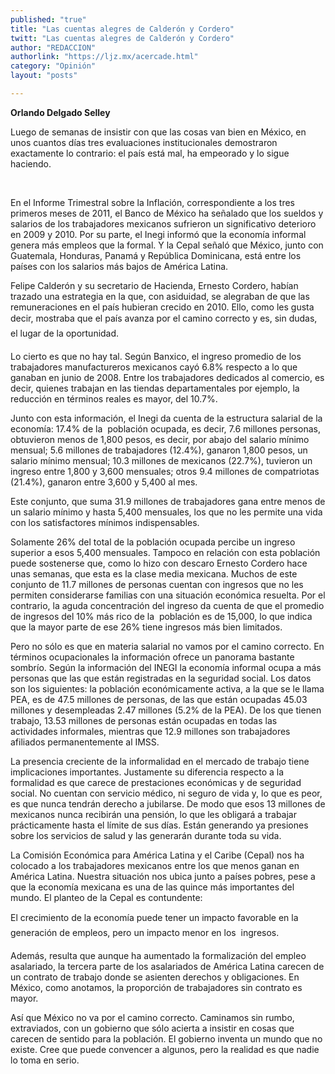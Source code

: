 ```yaml
---
published: "true"
title: "Las cuentas alegres de Calderón y Cordero"
twitt: "Las cuentas alegres de Calderón y Cordero"
author: "REDACCION"
authorlink: "https://ljz.mx/acercade.html"
category: "Opinión"
layout: "posts"

---
```


**Orlando Delgado Selley**

Luego de semanas de insistir con que las cosas van bien en México, en unos cuantos días tres evaluaciones institucionales demostraron exactamente lo contrario: el país está mal, ha empeorado y lo sigue haciendo.

 

En el Informe Trimestral sobre la Inflación, correspondiente a los tres primeros meses de 2011, el Banco de México ha señalado que los sueldos y salarios de los trabajadores mexicanos sufrieron un significativo deterioro en 2009 y 2010. Por su parte, el Inegi informó que la economía informal genera más empleos que la formal. Y la Cepal señaló que México, junto con Guatemala, Honduras, Panamá y República Dominicana, está entre los países con los salarios más bajos de América Latina.

Felipe Calderón y su secretario de Hacienda, Ernesto Cordero, habían trazado una estrategia en la que, con asiduidad, se alegraban de que las remuneraciones en el país hubieran crecido en 2010. Ello, como les gusta decir, mostraba que el país avanza por el camino correcto y es, sin dudas, el lugar de la oportunidad.

Lo cierto es que no hay tal. Según Banxico, el ingreso promedio de los trabajadores manufactureros mexicanos cayó 6.8% respecto a lo que ganaban en junio de 2008. Entre los trabajadores dedicados al comercio, es decir, quienes trabajan en las tiendas departamentales por ejemplo, la reducción en términos reales es mayor, del 10.7%.

Junto con esta información, el Inegi da cuenta de la estructura salarial de la economía: 17.4% de la  población ocupada, es decir, 7.6 millones personas, obtuvieron menos de 1,800 pesos, es decir, por abajo del salario mínimo mensual; 5.6 millones de trabajadores (12.4%), ganaron 1,800 pesos, un salario mínimo mensual; 10.3 millones de mexicanos (22.7%), tuvieron un ingreso entre 1,800 y 3,600 mensuales; otros 9.4 millones de compatriotas (21.4%), ganaron entre 3,600 y 5,400 al mes.

Este conjunto, que suma 31.9 millones de trabajadores gana entre menos de un salario mínimo y hasta 5,400 mensuales, los que no les permite una vida con los satisfactores mínimos indispensables.

Solamente 26% del total de la población ocupada percibe un ingreso superior a esos 5,400 mensuales. Tampoco en relación con esta población puede sostenerse que, como lo hizo con descaro Ernesto Cordero hace unas semanas, que esta es la clase media mexicana. Muchos de este conjunto de 11.7 millones de personas cuentan con ingresos que no les permiten considerarse familias con una situación económica resuelta. Por el contrario, la aguda concentración del ingreso da cuenta de que el promedio de ingresos del 10% más rico de la  población es de 15,000, lo que indica que la mayor parte de ese 26% tiene ingresos más bien limitados.

Pero no sólo es que en materia salarial no vamos por el camino correcto. En términos ocupacionales la información ofrece un panorama bastante sombrío. Según la información del INEGI la economía informal ocupa a más personas que las que están registradas en la seguridad social. Los datos son los siguientes: la población económicamente activa, a la que se le llama PEA, es de 47.5 millones de personas, de las que están ocupadas 45.03 millones y desempleadas 2.47 millones (5.2% de la PEA). De los que tienen trabajo, 13.53 millones de personas están ocupadas en todas las actividades informales, mientras que 12.9 millones son trabajadores afiliados permanentemente al IMSS.

La presencia creciente de la informalidad en el mercado de trabajo tiene implicaciones importantes. Justamente su diferencia respecto a la formalidad es que carece de prestaciones económicas y de seguridad social. No cuentan con servicio médico, ni seguro de vida y, lo que es peor, es que nunca tendrán derecho a jubilarse. De modo que esos 13 millones de mexicanos nunca recibirán una pensión, lo que les obligará a trabajar prácticamente hasta el límite de sus días. Están generando ya presiones sobre los servicios de salud y las generarán durante toda su vida.

La Comisión Económica para América Latina y el Caribe (Cepal) nos ha colocado a los trabajadores mexicanos entre los que menos ganan en América Latina. Nuestra situación nos ubica junto a países pobres, pese a que la economía mexicana es una de las quince más importantes del mundo. El planteo de la Cepal es contundente:

El crecimiento de la economía puede tener un impacto favorable en la generación de empleos, pero un impacto menor en los  ingresos.

Además, resulta que aunque ha aumentado la formalización del empleo asalariado, la tercera parte de los asalariados de América Latina carecen de un contrato de trabajo donde se asienten derechos y obligaciones. En México, como anotamos, la proporción de trabajadores sin contrato es mayor.

Así que México no va por el camino correcto. Caminamos sin rumbo, extraviados, con un gobierno que sólo acierta a insistir en cosas que carecen de sentido para la población. El gobierno inventa un mundo que no existe. Cree que puede convencer a algunos, pero la realidad es que nadie lo toma en serio.
